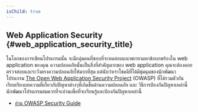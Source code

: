 ```yaml
---
isChild: true
---
```


## Web Application Security {#web_application_security_title}

ในโลกของการเขียนโปรแกรมนั้น จะมีกลุ่มคนที่ชอบที่จะทดสอบและพยายามหาข้อบกพร้องใน web application ของคุณ ความปลอดภัยนั้นเป็นสิ่งที่สำคัญมากของ
web application คุณจะต้องคอยตรวจสอบและระวังตรงความปลอดภัยให้มากที่สุด แต่นับว่าเราโชคดีที่ได้มีชุมนุมของนักพัฒนาโปรแกรม
[The Open Web Application Security Project][1] (OWASP) ที่ได้รวมตัวกันเรียบเรียงบทความที่เกี่ยวกับปัญหาต่างๆที่เกิดขี้นด้านความปลอดภัย และ
วิธืการป้องกันปัญหาเหล่านี้ นักพัฒนาโปรแกรมสมควรที่จะอ่านเพื่อที่จะเรียนรู้และป้องกันปัญหาเหล่านี้

* [อ่าน OWASP Security Guide][2]

[1]: https://www.owasp.org/
[2]: https://www.owasp.org/index.php/Guide_Table_of_Contents
